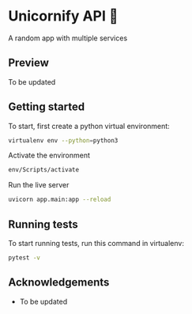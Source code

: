 
# Unicornify API 🦄

A random app with multiple services


## Preview

To be updated

## Getting started

To start, first create a python virtual environment:

```bash
virtualenv env --python=python3
```

Activate the environment

```bash
env/Scripts/activate
```

Run the live server

```bash
uvicorn app.main:app --reload
```

## Running tests

To start running tests, run this command in virtualenv:

```bash
pytest -v
```

## Acknowledgements

 - To be updated
